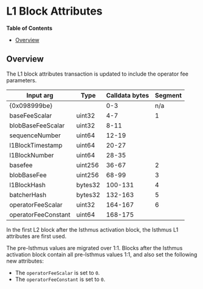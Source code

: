# L1 Block Attributes

<!-- START doctoc generated TOC please keep comment here to allow auto update -->
<!-- DON'T EDIT THIS SECTION, INSTEAD RE-RUN doctoc TO UPDATE -->
**Table of Contents**

- [Overview](#overview)

<!-- END doctoc generated TOC please keep comment here to allow auto update -->

## Overview

The L1 block attributes transaction is updated to include the operator fee parameters.

| Input arg         | Type    | Calldata bytes | Segment |
| ----------------- | ------- | -------------- | ------- |
| {0x098999be}      |         | 0-3            | n/a     |
| baseFeeScalar     | uint32  | 4-7            | 1       |
| blobBaseFeeScalar | uint32  | 8-11           |         |
| sequenceNumber    | uint64  | 12-19          |         |
| l1BlockTimestamp  | uint64  | 20-27          |         |
| l1BlockNumber     | uint64  | 28-35          |         |
| basefee           | uint256 | 36-67          | 2       |
| blobBaseFee       | uint256 | 68-99          | 3       |
| l1BlockHash       | bytes32 | 100-131        | 4       |
| batcherHash       | bytes32 | 132-163        | 5       |
| operatorFeeScalar   | uint32  | 164-167      | 6       |
| operatorFeeConstant | uint64  | 168-175      |         |

In the first L2 block after the Isthmus activation block, the Isthmus L1 attributes are first used.

The pre-Isthmus values are migrated over 1:1.
Blocks after the Isthmus activation block contain all pre-Isthmus values 1:1,
and also set the following new attributes:

- The `operatorFeeScalar` is set to `0`.
- The `operatorFeeConstant` is set to `0`.
